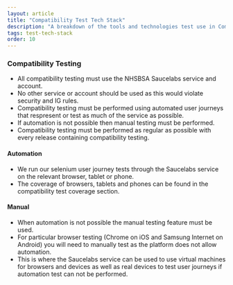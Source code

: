 ```yaml
---
layout: article
title: "Compatibility Test Tech Stack"
description: "A breakdown of the tools and technologies test use in Compatibility testing"
tags: test-tech-stack
order: 10
---
```


### Compatibility Testing

- All compatibility testing must use the NHSBSA Saucelabs service and account. 
- No other service or account should be used as this would violate security and IG rules.
- Compatibility testing must be performed using automated user journeys that respresent or test as much of the service as possible. 
- If automation is not possible then manual testing must be performed.
- Compatibility testing must be performed as regular as possible with every release containing compatibility testing.

#### Automation

- We run our selenium user journey tests through the Saucelabs service on the relevant browser, tablet or phone.
- The coverage of browsers, tablets and phones can be found in the compatibility test coverage section.

#### Manual 

- When automation is not possible the manual testing feature must be used.
- For particular browser testing (Chrome on iOS and Samsung Internet on Android) you will need to manually test as the platform does not allow automation.
- This is where the Saucelabs service can be used to use virtual machines for browsers and devices as well as real devices to test user journeys if automation test can not be performed.
